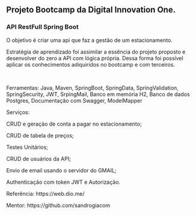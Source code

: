 <h2>Projeto Bootcamp da Digital Innovation One.</h2>
<h3>API RestFull Spring Boot</h3>
<p>O objetivo é criar uma api que faz a gestão de um estacionamento.</p>
<p>Estratégia de aprendizado foi assimilar a essência do projeto proposto e desenvolver do zero a API com lógica própria. Dessa forma foi possível aplicar os conhecimentos adiquiridos no bootcamp e com terceiros.</p>
<br>
<p>Ferramentas: Java, Maven, SpringBoot, SpringData, SpringValidation, SpringSecurity, JWT, SrpingMail, Banco em memória H2, Banco de dados Postgres, Documentação com Swagger,
ModelMapper</p>

<p>Serviços:</p>
<p>CRUD e geração de conta a pagar no estacionamento;</p>
<p>CRUD de tabela de preços;</p>
<p>Testes Unitários;</p>
<p>CRUD de usuários da API;</p>
<p>Envio de email usando o servidor do GMAIL;</p>
<p>Authenticação com token JWT e Autorização.</p>


<p>Referência: https://web.dio.me/</p>
<p>Mentor: https://github.com/sandrogiacom</p>



